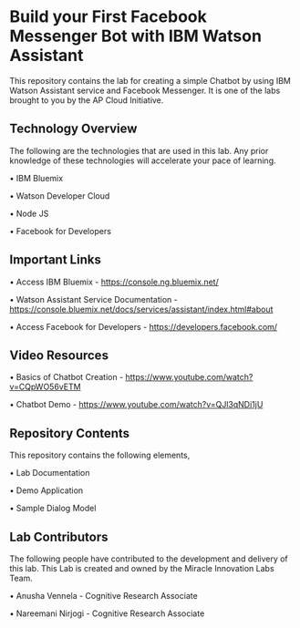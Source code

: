 # Build your First Facebook Messenger Bot with IBM Watson AssistantThis repository contains the lab for creating a simple Chatbot by using IBM Watson Assistant service and Facebook Messenger. It is one of the labs brought to you by the AP Cloud Initiative.## Technology OverviewThe following are the technologies that are used in this lab. Any prior knowledge of these technologies will accelerate your pace of learning.• IBM Bluemix• Watson Developer Cloud• Node JS• Facebook for Developers## Important Links• Access IBM Bluemix - https://console.ng.bluemix.net/• Watson Assistant Service Documentation - https://console.bluemix.net/docs/services/assistant/index.html#about• Access Facebook for Developers - https://developers.facebook.com/## Video Resources• Basics of Chatbot Creation - https://www.youtube.com/watch?v=CQpWO56vETM• Chatbot Demo - https://www.youtube.com/watch?v=QJl3qNDi1jU## Repository ContentsThis repository contains the following elements,• Lab Documentation• Demo Application• Sample Dialog Model## Lab ContributorsThe following people have contributed to the development and delivery of this lab. This Lab is created and owned by the Miracle Innovation Labs Team.• Anusha Vennela - Cognitive Research Associate• Nareemani Nirjogi - Cognitive Research Associate